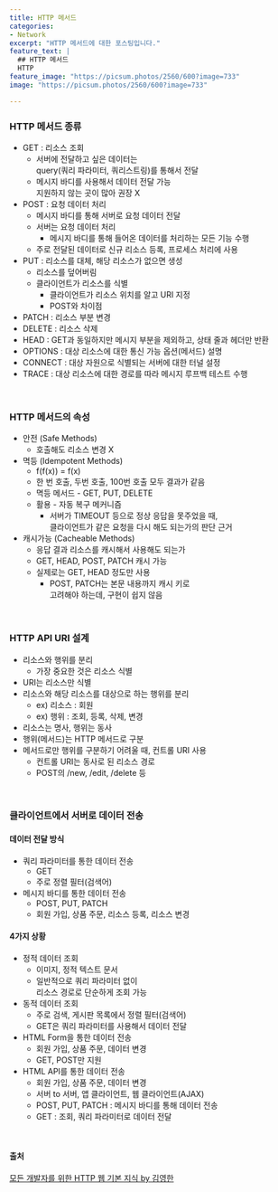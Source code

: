 ```yaml
---
title: HTTP 메서드
categories:
- Network
excerpt: "HTTP 메서드에 대한 포스팅입니다."
feature_text: |
  ## HTTP 메서드
  HTTP 
feature_image: "https://picsum.photos/2560/600?image=733"
image: "https://picsum.photos/2560/600?image=733"

---
```

### HTTP 메서드 종류
- GET : 리소스 조회
	+ 서버에 전달하고 싶은 데이터는 <br> query(쿼리 파라미터, 쿼리스트링)를 통해서 전달
	+ 메시지 바디를 사용해서 데이터 전달 가능 <br> 지원하지 않는 곳이 많아 권장 X
- POST : 요청 데이터 처리
	+ 메시지 바디를 통해 서버로 요청 데이터 전달
	+ 서버는 요청 데이터 처리
		- 메시지 바디를 통해 들어온 데이터를 처리하는 모든 기능 수행
	+ 주로 전달된 데이터로 신규 리소스 등록, 프로세스 처리에 사용
- PUT : 리소스를 대체, 해당 리소스가 없으면 생성
	+ 리소스를 덮어버림
	+ 클라이언트가 리소스를 식별
		- 클라이언트가 리소스 위치를 알고 URI 지정
		- POST와 차이점
- PATCH : 리소스 부분 변경
- DELETE : 리소스 삭제
- HEAD : GET과 동일하지만 메시지 부분을 제외하고, 상태 줄과 헤더만 반환
- OPTIONS : 대상 리소스에 대한 통신 가능 옵션(메서드) 설명
- CONNECT : 대상 자원으로 식별되는 서버에 대한 터널 설정
- TRACE : 대상 리소스에 대한 경로를 따라 메시지 루프백 테스트 수행

<br>

### HTTP 메서드의 속성
- 안전 (Safe Methods)
	+ 호출해도 리소스 변경 X
- 멱등 (Idempotent Methods)
	+ f(f(x)) = f(x)
	+ 한 번 호출, 두번 호출, 100번 호출 모두 결과가 같음
	+ 멱등 메서드 - GET, PUT, DELETE
	+ 활용 - 자동 복구 메커니즘
		- 서버가 TIMEOUT 등으로 정상 응답을 못주었을 때, <br> 클라이언트가 같은 요청을 다시 해도 되는가의 판단 근거
- 캐시가능 (Cacheable Methods)
	+ 응답 결과 리소스를 캐시해서 사용해도 되는가
	+ GET, HEAD, POST, PATCH 캐시 가능
	+ 실제로는 GET, HEAD 정도만 사용
		- POST, PATCH는 본문 내용까지 캐시 키로 <br> 고려해야 하는데, 구현이 쉽지 않음

<br>

### HTTP API URI 설계
- 리소스와 행위를 분리
	+ 가장 중요한 것은 리소스 식별
- URI는 리소스만 식별
- 리소스와 해당 리소스를 대상으로 하는 행위를 분리
	+ ex) 리소스 : 회원
	+ ex) 행위 : 조회, 등록, 삭제, 변경
- 리소스는 명사, 행위는 동사
- 행위(메서드)는 HTTP 메서드로 구분
- 메서드로만 행위를 구분하기 어려울 때, 컨트롤 URI 사용
	+ 컨트롤 URI는 동사로 된 리소스 경로
	+ POST의 /new, /edit, /delete 등

<br>

### 클라이언트에서 서버로 데이터 전송
#### 데이터 전달 방식
- 쿼리 파라미터를 통한 데이터 전송
	+ GET
	+ 주로 정렬 필터(검색어)
- 메시지 바디를 통한 데이터 전송
	+ POST, PUT, PATCH
	+ 회원 가입, 상품 주문, 리소스 등록, 리소스 변경
#### 4가지 상황
- 정적 데이터 조회
	+ 이미지, 정적 텍스트 문서
	+ 일반적으로 쿼리 파라미터 없이 <br> 리소스 경로로 단순하게 조회 가능
- 동적 데이터 조회
	+ 주로 검색, 게시판 목록에서 정렬 필터(검색어)
	+ GET은 쿼리 파라미터를 사용해서 데이터 전달
- HTML Form을 통한 데이터 전송
	+ 회원 가입, 상품 주문, 데이터 변경
	+ GET, POST만 지원
- HTML API를 통한 데이터 전송
	+ 회원 가입, 상품 주문, 데이터 변경
	+ 서버 to 서버, 앱 클라이언트, 웹 클라이언트(AJAX)
	+ POST, PUT, PATCH : 메시지 바디를 통해 데이터 전송
	+ GET : 조회, 쿼리 파라미터로 데이터 전달

<br>

#### 출처

[모든 개발자를 위한 HTTP 웹 기본 지식 by 김영한](https://www.inflearn.com/course/http-%EC%9B%B9-%EB%84%A4%ED%8A%B8%EC%9B%8C%ED%81%AC/) 

